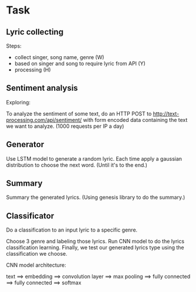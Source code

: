 # Task

## Lyric collecting
 Steps:
 
 + collect singer, song name, genre (W)
 + based on singer and song to require lyric from API (Y)
 + processing (H)

## Sentiment analysis
Exploring:

To analyze the sentiment of some text, do an HTTP POST to http://text-processing.com/api/sentiment/ with form encoded data containing the text we want to analyze. (1000 requests per IP a day)

## Generator
Use LSTM model to generate a random lyric. Each time apply a gaussian distribution to choose the next word. (Until it's to the end.)

## Summary
Summary the generated lyrics. (Using genesis library to do the summary.)

## Classificator
Do a classification to an input lyric to a specific genre. 


Choose 3 genre and labeling those lyrics. Run CNN model to do the lyrics classification learning. Finally, we test our generated lyrics type using the classification we choose.
  
CNN model architecture:

text ==> embedding ==> convolution layer ==> max pooling ==> fully connected ==> fully connected ==> softmax 


